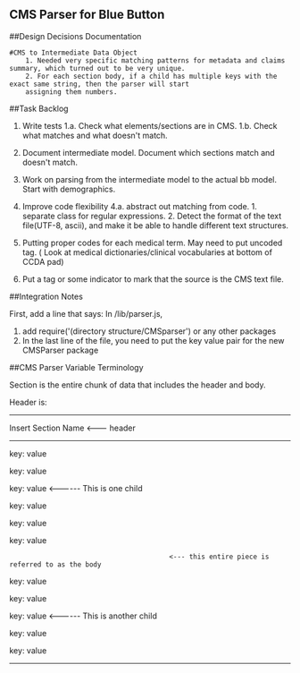 

## CMS Parser for Blue Button



##Design Decisions Documentation 

	#CMS to Intermediate Data Object
		1. Needed very specific matching patterns for metadata and claims summary, which turned out to be very unique. 
		2. For each section body, if a child has multiple keys with the exact same string, then the parser will start 
		assigning them numbers. 





##Task Backlog


1. Write tests
	1.a. Check what elements/sections are in CMS.
	1.b. Check what matches and what doesn't match.


2. Document intermediate model. Document which sections match and doesn't match. 


3. Work on parsing from the intermediate model to the actual bb model.
	Start with demographics.

4. Improve code flexibility
	4.a. abstract out matching from code.
		1. separate class for regular expressions.
		2. Detect the format of the text file(UTF-8, ascii), and make it be able to handle different text structures.


5. Putting proper codes for each medical term. May need to put uncoded tag. (
	Look at medical dictionaries/clinical vocabularies at bottom of CCDA pad)

6. Put a tag or some indicator to mark that the source is the CMS text file. 


##Integration Notes

First, add a line that says: 
In /lib/parser.js,

1. add
	require('(directory structure/CMSparser') or any other packages
2. In the last line of the file, you need to put the key value pair for the new CMSParser package




##CMS Parser Variable Terminology




Section is the entire chunk of data that includes the header and body.

Header is:

-------------------------------

Insert Section Name <--- header

-------------------------------


key: value 

key: value 

key: value   <------ This is one child 

key: value 

key: value 

key: value 

											<--- this entire piece is referred to as the body
key: value 

key: value 

key: value <------ This is another child

key: value 

key: value 




--------------------------------




